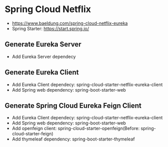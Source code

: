 # Spring Cloud Netflix
- https://www.baeldung.com/spring-cloud-netflix-eureka
- Spring Starter: https://start.spring.io/

## Generate Eureka Server
- Add Eureka Server dependecy

## Generate Eureka Client
- Add Eureka Client dependecy: spring-cloud-starter-netflix-eureka-client
- Add Spring web dependency: spring-boot-starter-web

## Generate Spring Cloud Eureka Feign Client
- Add Eureka Client dependecy: spring-cloud-starter-netflix-eureka-client
- Add Spring web dependency: spring-boot-starter-web
- Add openfeign client: spring-cloud-starter-openfeign(Before: spring-cloud-starter-feign)
- Add thymeleaf dependency: spring-boot-starter-thymeleaf

